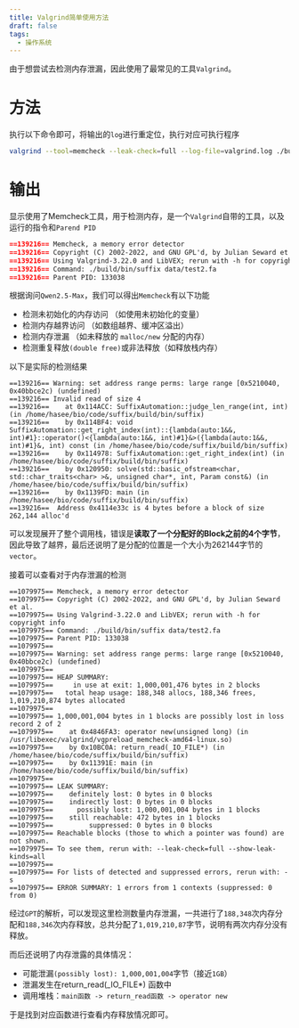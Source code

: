 ```yaml
---
title: Valgrind简单使用方法
draft: false
tags:
  - 操作系统
---
```


由于想尝试去检测内存泄漏，因此使用了最常见的工具`Valgrind`。

# 方法
执行以下命令即可，将输出的`log`进行重定位，执行对应可执行程序
```bash
valgrind --tool=memcheck --leak-check=full --log-file=valgrind.log ./build/bin/suffix data/test2.fa
```

# 输出

显示使用了Memcheck工具，用于检测内存，是一个`Valgrind`自带的工具，以及运行的指令和`Parend PID`
```md
==139216== Memcheck, a memory error detector
==139216== Copyright (C) 2002-2022, and GNU GPL'd, by Julian Seward et al.
==139216== Using Valgrind-3.22.0 and LibVEX; rerun with -h for copyright info
==139216== Command: ./build/bin/suffix data/test2.fa
==139216== Parent PID: 133038
```

根据询问`Qwen2.5-Max`，我们可以得出`Memcheck`有以下功能
- 检测未初始化的内存访问 （如使用未初始化的变量）
- 检测内存越界访问 （如数组越界、缓冲区溢出）
- 检测内存泄漏 （如未释放的 `malloc/new` 分配的内存）
- 检测重复释放`(double free)`或非法释放（如释放栈内存） 

以下是实际的检测结果

```
==139216== Warning: set address range perms: large range [0x5210040, 0x40bbce2c) (undefined)
==139216== Invalid read of size 4
==139216==    at 0x114ACC: SuffixAutomation::judge_len_range(int, int) (in /home/hasee/bio/code/suffix/build/bin/suffix)
==139216==    by 0x114BF4: void SuffixAutomation::get_right_index(int)::{lambda(auto:1&&, int)#1}::operator()<{lambda(auto:1&&, int)#1}&>({lambda(auto:1&&, int)#1}&, int) const (in /home/hasee/bio/code/suffix/build/bin/suffix)
==139216==    by 0x114978: SuffixAutomation::get_right_index(int) (in /home/hasee/bio/code/suffix/build/bin/suffix)
==139216==    by 0x120950: solve(std::basic_ofstream<char, std::char_traits<char> >&, unsigned char*, int, Param const&) (in /home/hasee/bio/code/suffix/build/bin/suffix)
==139216==    by 0x1139FD: main (in /home/hasee/bio/code/suffix/build/bin/suffix)
==139216==  Address 0x4114e33c is 4 bytes before a block of size 262,144 alloc'd
```

可以发现展开了整个调用栈，错误是**读取了一个分配好的Block之前的4个字节**，因此导致了越界，最后还说明了是分配的位置是一个大小为262144字节的`vector`。

接着可以查看对于内存泄漏的检测

```
==1079975== Memcheck, a memory error detector
==1079975== Copyright (C) 2002-2022, and GNU GPL'd, by Julian Seward et al.
==1079975== Using Valgrind-3.22.0 and LibVEX; rerun with -h for copyright info
==1079975== Command: ./build/bin/suffix data/test2.fa
==1079975== Parent PID: 133038
==1079975== 
==1079975== Warning: set address range perms: large range [0x5210040, 0x40bbce2c) (undefined)
==1079975== 
==1079975== HEAP SUMMARY:
==1079975==     in use at exit: 1,000,001,476 bytes in 2 blocks
==1079975==   total heap usage: 188,348 allocs, 188,346 frees, 1,019,210,874 bytes allocated
==1079975== 
==1079975== 1,000,001,004 bytes in 1 blocks are possibly lost in loss record 2 of 2
==1079975==    at 0x4846FA3: operator new(unsigned long) (in /usr/libexec/valgrind/vgpreload_memcheck-amd64-linux.so)
==1079975==    by 0x10BC0A: return_read(_IO_FILE*) (in /home/hasee/bio/code/suffix/build/bin/suffix)
==1079975==    by 0x11391E: main (in /home/hasee/bio/code/suffix/build/bin/suffix)
==1079975== 
==1079975== LEAK SUMMARY:
==1079975==    definitely lost: 0 bytes in 0 blocks
==1079975==    indirectly lost: 0 bytes in 0 blocks
==1079975==      possibly lost: 1,000,001,004 bytes in 1 blocks
==1079975==    still reachable: 472 bytes in 1 blocks
==1079975==         suppressed: 0 bytes in 0 blocks
==1079975== Reachable blocks (those to which a pointer was found) are not shown.
==1079975== To see them, rerun with: --leak-check=full --show-leak-kinds=all
==1079975== 
==1079975== For lists of detected and suppressed errors, rerun with: -s
==1079975== ERROR SUMMARY: 1 errors from 1 contexts (suppressed: 0 from 0)
```

经过`GPT`的解析，可以发现这里检测数量内存泄漏，一共进行了`188,348`次内存分配和`188,346`次内存释放，总共分配了`1,019,210,87`字节，说明有两次内存分没有释放。

而后还说明了内存泄露的具体情况：
- 可能泄漏`(possibly lost): 1,000,001,004`字节（接近`1GB`）
- 泄漏发生在return_read(_IO_FILE*) 函数中
- 调用堆栈：`main函数 -> return_read函数 -> operator new`

于是找到对应函数进行查看内存释放情况即可。